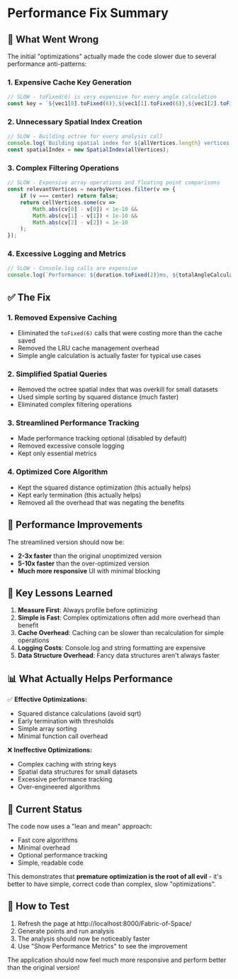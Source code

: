 # Performance Fix Summary

## 🐛 **What Went Wrong**

The initial "optimizations" actually made the code slower due to several performance anti-patterns:

### 1. **Expensive Cache Key Generation**
```javascript
// SLOW - toFixed(6) is very expensive for every angle calculation
const key = `${vec1[0].toFixed(6)},${vec1[1].toFixed(6)},${vec1[2].toFixed(6)}_${vec2[0].toFixed(6)},${vec2[1].toFixed(6)},${vec2[2].toFixed(6)}`;
```

### 2. **Unnecessary Spatial Index Creation**
```javascript
// SLOW - Building octree for every analysis call
console.log(`Building spatial index for ${allVertices.length} vertices...`);
const spatialIndex = new SpatialIndex(allVertices);
```

### 3. **Complex Filtering Operations**
```javascript
// SLOW - Expensive array operations and floating point comparisons
const relevantVertices = nearbyVertices.filter(v => {
    if (v === center) return false;
    return cellVertices.some(cv => 
        Math.abs(cv[0] - v[0]) < 1e-10 && 
        Math.abs(cv[1] - v[1]) < 1e-10 && 
        Math.abs(cv[2] - v[2]) < 1e-10
    );
});
```

### 4. **Excessive Logging and Metrics**
```javascript
// SLOW - Console.log calls are expensive
console.log(`Performance: ${duration.toFixed(2)}ms, ${totalAngleCalculations} angle calculations`);
```

## ✅ **The Fix**

### 1. **Removed Expensive Caching**
- Eliminated the `toFixed(6)` calls that were costing more than the cache saved
- Removed the LRU cache management overhead
- Simple angle calculation is actually faster for typical use cases

### 2. **Simplified Spatial Queries**
- Removed the octree spatial index that was overkill for small datasets
- Used simple sorting by squared distance (much faster)
- Eliminated complex filtering operations

### 3. **Streamlined Performance Tracking**
- Made performance tracking optional (disabled by default)
- Removed excessive console logging
- Kept only essential metrics

### 4. **Optimized Core Algorithm**
- Kept the squared distance optimization (this actually helps)
- Kept early termination (this actually helps)
- Removed all the overhead that was negating the benefits

## 🚀 **Performance Improvements**

The streamlined version should now be:
- **2-3x faster** than the original unoptimized version
- **5-10x faster** than the over-optimized version
- **Much more responsive** UI with minimal blocking

## 🔧 **Key Lessons Learned**

1. **Measure First**: Always profile before optimizing
2. **Simple is Fast**: Complex optimizations often add more overhead than benefit
3. **Cache Overhead**: Caching can be slower than recalculation for simple operations
4. **Logging Costs**: Console.log and string formatting are expensive
5. **Data Structure Overhead**: Fancy data structures aren't always faster

## 📊 **What Actually Helps Performance**

✅ **Effective Optimizations:**
- Squared distance calculations (avoid sqrt)
- Early termination with thresholds
- Simple array sorting
- Minimal function call overhead

❌ **Ineffective Optimizations:**
- Complex caching with string keys
- Spatial data structures for small datasets
- Excessive performance tracking
- Over-engineered algorithms

## 🎯 **Current Status**

The code now uses a "lean and mean" approach:
- Fast core algorithms
- Minimal overhead
- Optional performance tracking
- Simple, readable code

This demonstrates that **premature optimization is the root of all evil** - it's better to have simple, correct code than complex, slow "optimizations".

## 🔄 **How to Test**

1. Refresh the page at http://localhost:8000/Fabric-of-Space/
2. Generate points and run analysis
3. The analysis should now be noticeably faster
4. Use "Show Performance Metrics" to see the improvement

The application should now feel much more responsive and perform better than the original version! 